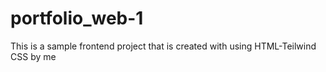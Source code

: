 # portfolio_web-1
This is a sample frontend project that is created with using HTML-Teilwind CSS by me
